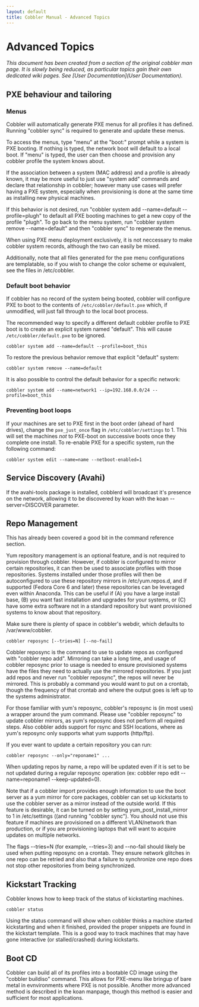 ```yaml
---
layout: default
title: Cobbler Manual - Advanced Topics
---
```

# Advanced Topics

_This document has been created from a section of the original cobbler man page.  It is slowly being reduced, as particular topics gain their own dedicated wiki pages. See  [User Documentation](User Documentation)._

## PXE behaviour and tailoring

### Menus

Cobbler will automatically generate PXE menus for all profiles it has defined.  Running "cobbler sync" is required to generate and update these menus. 

To access the menus, type "menu" at the "boot:" prompt while a system is PXE booting.  If nothing is typed, the network boot will default to a local boot.  If "menu" is typed, the user can then choose and provision any cobbler profile the system knows about.  

If the association between a system (MAC address) and a profile is already known, it may be more useful to just use "system add" commands and declare that relationship in cobbler; however many use cases will prefer having a PXE system, especially when provisioning is done at the same time as installing new physical machines.

If this behavior is not desired, run "cobbler system add --name=default --profile=plugh" to default all PXE booting machines to get a new copy of the profile "plugh".  To go back to the menu system, run "cobbler system remove --name=default" and then "cobbler sync" to regenerate the menus.

When using PXE menu deployment exclusively, it is not neccessary to make cobbler system records, although the two can easily be mixed.

Additionally, note that all files generated for the pxe menu configurations are templatable, so if you wish to change the color scheme or equivalent, see the files in /etc/cobbler.

### Default boot behavior

If cobbler has no record of the system being booted, cobbler will configure PXE to boot to the contents of `/etc/cobbler/default.pxe` which, if unmodified, will just fall through to the local boot process.

The recommended way to specify a different default cobbler profile to PXE boot is to create an explicit system named "default".  This will cause `/etc/cobbler/default.pxe` to be ignored.

    cobbler system add --name=default --profile=boot_this

To restore the previous behavior remove that explicit "default" system:

    cobbler system remove --name=default

It is also possible to control the default behavior for a specific network:

    cobbler system add --name=network1 --ip=192.168.0.0/24 --profile=boot_this

### Preventing boot loops

If your machines are set to PXE first in the boot order (ahead of hard drives), change the `pxe_just_once` flag in `/etc/cobbler/settings` to 1.  This will set the machines _not_ to PXE-boot on successive boots once they complete one install.  To re-enable PXE for a specific system, run the following command:

    cobbler system edit --name=name --netboot-enabled=1

## Service Discovery (Avahi)

If the avahi-tools package is installed, cobblerd will broadcast it's presence on the network, allowing it to be discovered by koan with the koan --server=DISCOVER parameter.

## Repo Management

This has already been covered a good bit in the command reference section.

Yum repository management is an optional feature, and is not required to provision through cobbler.  However, if cobbler is configured to mirror certain repositories, it can then be used to associate profiles with those repositories.  Systems installed under those profiles will then be autoconfigured to use these repository mirrors in /etc/yum.repos.d, and if supported (Fedora Core 6 and later) these repositories can be leveraged even within Anaconda.  This can be useful if (A) you have a large install base, (B) you want fast installation and upgrades for your systems, or (C) have some extra software not in a standard repository but want provisioned systems to know about that repository.

Make sure there is plenty of space in cobbler's webdir, which defaults to /var/www/cobbler.

    cobbler reposync [--tries=N] [--no-fail]

Cobbler reposync is the command to use to update repos as configured with "cobbler repo add".  Mirroring
can take a long time, and usage of cobbler reposync prior to usage is needed to ensure provisioned systems have the files they need to actually use the mirrored repositories.  If you just add repos and never run "cobbler reposync", the repos will never be mirrored.  This is probably a command you would want to put on a crontab, though the frequency of that crontab and where the output goes is left up to the systems administrator.

For those familiar with yum's reposync, cobbler's reposync is (in most uses) a wrapper around the yum command.  Please use "cobbler reposync" to update cobbler mirrors, as yum's reposync does not perform all required steps.  Also cobbler adds support for rsync and SSH locations, where as yum's reposync only supports what yum supports (http/ftp).

If you ever want to update a certain repository you can run:

    cobbler reposync --only="reponame1" ...

When updating repos by name, a repo will be updated even if it is set to be not updated during a regular reposync operation (ex: cobbler repo edit --name=reponame1 --keep-updated=0).

Note that if a cobbler import provides enough information to use the boot server as a yum mirror for core packages, cobbler can set up kickstarts to use the cobbler server as a mirror instead of the outside world.  If this feature is desirable, it can be turned on by setting yum_post_install_mirror to 1 in /etc/settings ((and running "cobbler sync").  You should not use this feature if machines are provisioned on a different VLAN/network than production, or if you are provisioning laptops that will want to acquire updates on multiple networks.

The flags --tries=N (for example, --tries=3) and --no-fail should likely be used when putting reposync on a crontab.  They ensure network glitches in one repo can be retried and also that a failure to synchronize one repo does not stop other repositories from being synchronized.

## Kickstart Tracking

Cobbler knows how to keep track of the status of kickstarting machines.   

    cobbler status

Using the status command will show when cobbler thinks a machine started kickstarting and when it finished, provided the proper snippets are found in the kickstart template.   This is a good way to track machines that may have gone interactive (or stalled/crashed) during kickstarts.  

## Boot CD

Cobbler can build all of its profiles into a bootable CD image using the "cobbler buildiso" command.  This allows for PXE-menu like bringup of bare metal in evnvironments where PXE is not possible.  Another more advanced method is described in the koan manpage, though this method is easier and sufficient for most applications.

